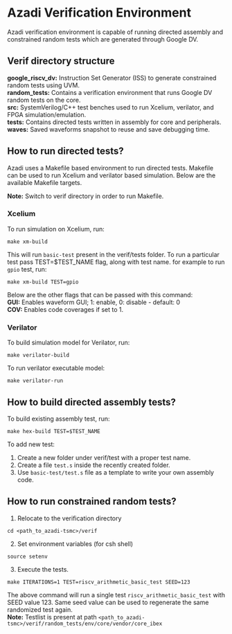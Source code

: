 # Azadi Verification Environment
Azadi verification environment is capable of running directed assembly and constrained random tests which are generated through Google DV.  

## Verif directory structure
**google_riscv_dv:** Instruction Set Generator (ISS) to generate constrained random tests using UVM.  
**random_tests:** Contains a verification environment that runs Google DV random tests on the core.  
**src:** SystemVerilog/C++ test benches used to run Xcelium, verilator, and FPGA simulation/emulation.  
**tests:** Contains directed tests written in assembly for core and peripherals.  
**waves:** Saved waveforms snapshot to reuse and save debugging time.

## How to run directed tests?
Azadi uses a Makefile based environment to run directed tests. Makefile can be used to run Xcelium and verilator based simulation. Below are the available Makefile targets. 

**Note:** Switch to verif directory in order to run Makefile.

### Xcelium
To run simulation on Xcelium, run:  
``` 
make xm-build 
```  
This will run `basic-test` present in the verif/tests folder. To run a particular test pass TEST=$TEST_NAME flag, along with test name. for example to run `gpio` test, run:  
```
make xm-build TEST=gpio
```  
Below are the other flags that can be passed with this command:  
**GUI:** Enables waveform GUI; 1: enable, 0: disable - default: 0  
**COV:** Enables code coverages if set to 1.  

### Verilator
To build simulation model for Verilator, run:  
```
make verilator-build
```
To run verilator executable model:  
```
make verilator-run
```

## How to build directed assembly tests?  
To build existing assembly test, run:  
```
make hex-build TEST=$TEST_NAME
```  
To add new test:  
1. Create a new folder under verif/test with a proper test name.
2. Create a file `test.s` inside the recently created folder.
3. Use `basic-test/test.s` file as a template to write your own assembly code.

## How to run constrained random tests?

1. Relocate to the verification directory
```    
cd <path_to_azadi-tsmc>/verif
```  
2. Set environment variables (for csh shell)
```
source setenv
```  
3. Execute the tests. 
```
make ITERATIONS=1 TEST=riscv_arithmetic_basic_test SEED=123
```  
The above command will run a single test `riscv_arithmetic_basic_test` with SEED value 123. Same seed value can be used to regenerate the same randomized test again.  
**Note:** Testlist is present at path `<path_to_azadi-tsmc>/verif/random_tests/env/core/vendor/core_ibex`
